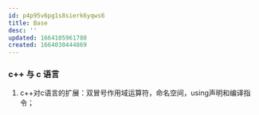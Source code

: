 ```yaml
---
id: p4p95v6pg1s8sierk6yqws6
title: Base
desc: ''
updated: 1664105961780
created: 1664030444869
---
```

### c++ 与 c 语言

1. c++对c语言的扩展：双冒号作用域运算符，命名空间，using声明和编译指令；

